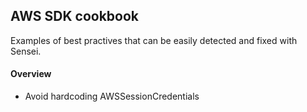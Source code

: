 ## AWS SDK cookbook 
Examples of best practives that can be easily detected and fixed with Sensei.

<h4>Overview</h4>
<ul>
<li>Avoid hardcoding AWSSessionCredentials</li>
</ul>
